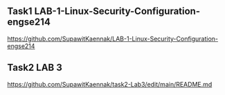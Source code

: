
## Task1 LAB-1-Linux-Security-Configuration-engse214
https://github.com/SupawitKaennak/LAB-1-Linux-Security-Configuration-engse214
## Task2 LAB 3 
https://github.com/SupawitKaennak/task2-Lab3/edit/main/README.md
